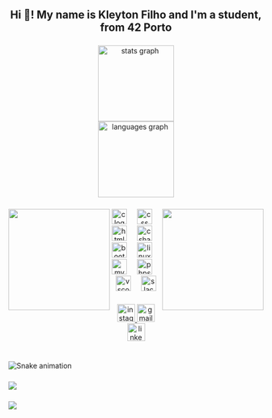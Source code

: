 <h2 align="center">Hi 👋! My name is Kleyton Filho and I'm a student, from 42 Porto</h2>

###

<div align="center">
  <img src="https://github-readme-stats.vercel.app/api?username=kde-arru&hide_title=false&hide_rank=false&show_icons=true&include_all_commits=true&count_private=true&disable_animations=false&theme=dracula&locale=en&hide_border=false" height="150" alt="stats graph" /> <br>
  <img src="https://github-readme-stats.vercel.app/api/top-langs?username=kde-arru&locale=en&hide_title=false&layout=compact&card_width=320&langs_count=5&theme=dracula&hide_border=false" height="150" alt="languages graph"  />
</div>

###

<img align="left" height="200" src="https://media.giphy.com/media/v1.Y2lkPTc5MGI3NjExMjU2dzc3aTYzNXkwZ21kZDM5NTB6bmlwZWlhcjEzNmltMW91NHY2bCZlcD12MV9naWZzX3NlYXJjaCZjdD1n/tRoH9EYLs3lok/giphy.gif"  />

###

<img align="right" height="200" src="https://media.giphy.com/media/v1.Y2lkPTc5MGI3NjExMjU2dzc3aTYzNXkwZ21kZDM5NTB6bmlwZWlhcjEzNmltMW91NHY2bCZlcD12MV9naWZzX3NlYXJjaCZjdD1n/DKOLQz9cc8oEM/giphy.gif"  />

###

<div align="center">
  <img src="https://cdn.jsdelivr.net/gh/devicons/devicon/icons/c/c-original.svg" height="30" alt="c logo"  />
  <img width="12" />
  <img src="https://cdn.jsdelivr.net/gh/devicons/devicon/icons/css3/css3-original.svg" height="30" alt="css logo"  />
  <img width="12" />
  <img src="https://cdn.jsdelivr.net/gh/devicons/devicon/icons/html5/html5-original.svg" height="30" alt="html5 logo"  />
  <img width="12" />
  <img src="https://cdn.jsdelivr.net/gh/devicons/devicon/icons/csharp/csharp-original.svg" height="30" alt="csharp logo"  />
  <img width="12" />
  <img src="https://cdn.jsdelivr.net/gh/devicons/devicon/icons/bootstrap/bootstrap-original.svg" height="30" alt="bootstrap logo"  />
  <img width="12" />
  <img src="https://cdn.jsdelivr.net/gh/devicons/devicon/icons/linux/linux-original.svg" height="30" alt="linux logo"  />
  <img width="12" />
  <img src="https://cdn.jsdelivr.net/gh/devicons/devicon/icons/mysql/mysql-original.svg" height="30" alt="mysql logo"  />
  <img width="12" />
  <img src="https://cdn.jsdelivr.net/gh/devicons/devicon/icons/phpstorm/phpstorm-original.svg" height="30" alt="phpstorm logo"  />
  <img width="12" />
  <img src="https://cdn.jsdelivr.net/gh/devicons/devicon/icons/vscode/vscode-original.svg" height="30" alt="vscode logo"  />
  <img width="12" />
  <img src="https://cdn.jsdelivr.net/gh/devicons/devicon/icons/slack/slack-original.svg" height="30" alt="slack logo"  />
</div>

###

<div align="center">
  <a href="https://www.instagram.com/kleytonfilho/" target="_blank">
    <img src="https://img.shields.io/static/v1?message=Instagram&logo=instagram&label=&color=E4405F&logoColor=white&labelColor=&style=for-the-badge" height="35" alt="instagram logo"  />
  </a>
  <a href="mailto:kleyton.flh@gmail.com" target="_blank">
    <img src="https://img.shields.io/static/v1?message=Gmail&logo=gmail&label=&color=D14836&logoColor=white&labelColor=&style=for-the-badge" height="35" alt="gmail logo"  />
  </a>
  <img src="https://img.shields.io/static/v1?message=LinkedIn&logo=linkedin&label=&color=0077B5&logoColor=white&labelColor=&style=for-the-badge" height="35" alt="linkedin logo"  />
</div>

###

<br clear="both">

<img src="https://raw.githubusercontent.com/kde-arru/kde-arru/output/snake.svg" alt="Snake animation" />

###

<div>
  <img style="100%" src="https://capsule-render.vercel.app/api?type=shark&section=header&reversal=false&fontSize=90&fontColor=FFFFFF&fontAlign=87&fontAlignY=81&stroke=-&descSize=20&descAlign=50&descAlignY=50&color=c05a7a"  />
</div>

###

<div>
  <img style="100%" src="https://capsule-render.vercel.app/api?type=shark&height=100&section=footer&reversal=false&fontSize=70&fontColor=FFFFFF&fontAlign=50&fontAlignY=50&stroke=-&descSize=20&descAlign=50&descAlignY=50&color=c05a7a"  />
</div>

###
